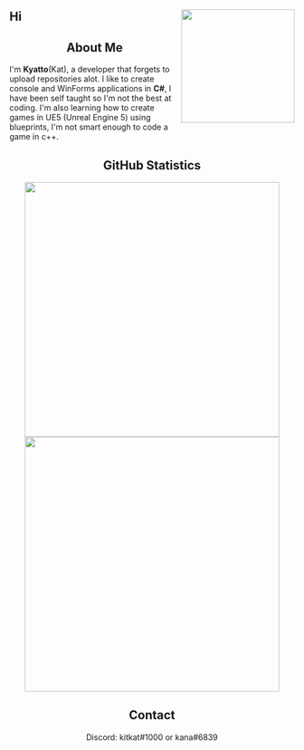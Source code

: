 ## Hi <img align=right src="https://avatars.githubusercontent.com/u/71313658?v=4" width=200 />

<h2 align="center">About Me</h2>

I'm **Kyatto**(Kat), a developer that forgets to upload repositories alot. I like to create console and WinForms applications in **C#**, I have been self taught so I'm not the best at coding. I'm also learning how to create games in UE5 (Unreal Engine 5) using blueprints, I'm not smart enough to code a game in c++.




<h2 align="center">GitHub Statistics</h3>

<p align="center">
  <img src="https://github-readme-stats.vercel.app/api?username=kanayatto&show_icons=true&theme=nord" width=450/> <img src="https://github-readme-streak-stats.herokuapp.com/?user=kanayatto&theme=nord" width=450/>
</p>




<h2 align="center">Contact</h3>

<p align=center>
  Discord: kitkat#1000 or kana#6839
</p>




<!---
Fadeuwu/Fadeuwu is a ✨ special ✨ repository because its `README.md` (this file) appears on your GitHub profile.
You can click the Preview link to take a look at your changes.
--->
